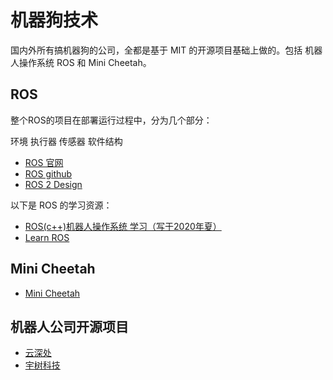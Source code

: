 # 机器狗技术

国内外所有搞机器狗的公司，全都是基于 MIT 的开源项目基础上做的。包括 机器人操作系统 ROS 和 Mini Cheetah。

## ROS 

整个ROS的项目在部署运行过程中，分为几个部分：

环境
执行器
传感器
软件结构

- [ROS 官网](http://www.ros.org)
- [ROS github](https://github.com/ros/ros)
- [ROS 2 Design](http://design.ros2.org)

以下是 ROS 的学习资源：

- [ROS(c++)机器人操作系统 学习（写于2020年夏）](https://github.com/HuangCongQing/ROS)
- [Learn ROS](https://github.com/Ewenwan/Ros)

## Mini Cheetah

- [Mini Cheetah](https://github.com/mit-biomimetics/Cheetah-Software)

## 机器人公司开源项目

- [云深处]()
- [宇树科技]()